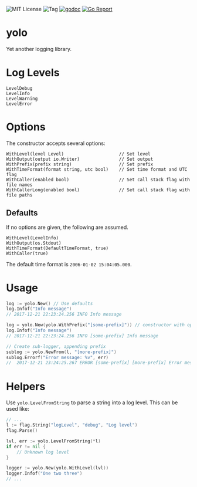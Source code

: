 ![MIT License](https://img.shields.io/badge/license-MIT-blue.svg)
![Tag](https://img.shields.io/github/tag/disq/yolo.svg)
[![godoc](https://img.shields.io/badge/godoc-reference-blue.svg)](https://godoc.org/github.com/disq/yolo)
[![Go Report](https://goreportcard.com/badge/github.com/disq/yolo)](https://goreportcard.com/report/github.com/disq/yolo)

# yolo

Yet another logging library.

# Log Levels

	LevelDebug
	LevelInfo
	LevelWarning
	LevelError

# Options

The constructor accepts several options:

    WithLevel(level Level)                     // Set level
    WithOutput(output io.Writer)               // Set output
    WithPrefix(prefix string)                  // Set prefix
    WithTimeFormat(format string, utc bool)    // Set time format and UTC flag
    WithCaller(enabled bool)                   // Set call stack flag with file names
    WithCallerLong(enabled bool)               // Set call stack flag with file paths

## Defaults

If no options are given, the following are assumed.

    WithLevel(LevelInfo)
    WithOutput(os.Stdout)
    WithTimeFormat(DefaultTimeFormat, true)
    WithCaller(true)

The default time format is `2006-01-02 15:04:05.000`.

# Usage

```go
log := yolo.New() // Use defaults
log.Infof("Info message")
// 2017-12-21 22:23:24.256 INFO Info message

log = yolo.New(yolo.WithPrefix("[some-prefix]")) // constructor with optional prefix
log.Infof("Info message")
// 2017-12-21 22:23:24.256 INFO [some-prefix] Info message

// Create sub-logger, appending prefix
sublog := yolo.NewFrom(l, "[more-prefix]")
sublog.Errorf("Error message: %v", err)
//  2017-12-21 23:24:25.267 ERROR [some-prefix] [more-prefix] Error message: No such file or directory
```

# Helpers

Use `yolo.LevelFromString` to parse a string into a log level. This can be used like:

```go
// ...
l := flag.String("logLevel", "debug", "Log level")
flag.Parse()

lvl, err := yolo.LevelFromString(*l)
if err != nil {
	// Unknown log level
}

logger := yolo.New(yolo.WithLevel(lvl))
logger.Infof("One two three")
// ...
```